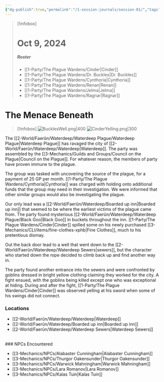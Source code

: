 ```yaml
---
{"dg-publish":true,"permalink":"/1-session-journals/session-01/","tags":["journal"],"created":"2025-02-22T18:03:19.711-05:00","updated":"2025-03-13T10:51:25.904-04:00"}
---
```


>[!infobox]
># Oct 9, 2024
>##### Roster
>- [[1-Party/The Plague Wardens/Cinder\|Cinder]]
>- [[1-Party/The Plague Wardens/Dr. Buckles\|Dr. Buckles]]
>- [[1-Party/The Plague Wardens/Cynthoria\|Cynthoria]]
>- [[1-Party/The Plague Wardens/Renan\|Renan]]
>- [[1-Party/The Plague Wardens/Jelma\|Jelma]]
>- [[1-Party/The Plague Wardens/Ragnar\|Ragnar]]
# The Menace Beneath




>[!infobox]
>![BucklesWell.png|400](/img/user/z_Assets/BucklesWell.png)
>![CinderYelling.png|300](/img/user/z_Assets/CinderYelling.png)

The [[2-World/Faerûn/Waterdeep/Waterdeep Plague/Waterdeep Plague\|Waterdeep Plague]] has ravaged the city of [[2-World/Faerûn/Waterdeep/Waterdeep\|Waterdeep]]. The party was assembled by the [[3-Mechanics/Guilds and Groups/Council on the Plague\|Council on the Plague]]. For whatever reason, the members of party have proven immune to the plague.

The group was tasked with uncovering the source of the plague, for a payment of 25 GP per month. [[1-Party/The Plague Wardens/Cynthoria\|Cynthoria]] was charged with holding onto additional funds that the group may need in their investigation. We were informed that other similar groups would also be investigating the plague.



Our only lead was a [[2-World/Faerûn/Waterdeep/Boarded up inn\|Boarded up inn]] that seemed to be where the earliest victims of the plague came from.  The party found mysterious [[2-World/Faerûn/Waterdeep/Waterdeep Plague/Black Goo\|Black Goo]] in buckets throughout the inn. [[1-Party/The Plague Wardens/Cinder\|Cinder]] spilled some on his newly purchased [[3-Mechanics/CLI/items/fine-clothes-xphb\|Fine Clothes]], much to his pretentious dismay.

Out the back door lead to a well that went down to the [[2-World/Faerûn/Waterdeep/Waterdeep Sewers\|sewers]], but the character who started down the rope decided to climb back up and find another way in.

The party found another entrance into the sewers and were confronted by goblins dressed in bright yellow clothing claiming they worked for the city. A fight ensued, with the goblins being killed except one who was exceptional at hiding. During and after the fight, [[1-Party/The Plague Wardens/Cinder\|Cinder]] was observed yelling at his sword when some of his swings did not connect.
<br>

### Locations

- [[2-World/Faerûn/Waterdeep/Waterdeep\|Waterdeep]]
- [[2-World/Faerûn/Waterdeep/Boarded up inn\|Boarded up inn]]
- [[2-World/Faerûn/Waterdeep/Waterdeep Sewers\|Waterdeep Sewers]]
<br>
### NPCs Encountered

- [[3-Mechanics/NPCs/Alabaster Cunningham\|Alabaster Cunningham]]
- [[3-Mechanics/NPCs/Thurgor Oakensunder\|Thurgor Oakensunder]]
- [[3-Mechanics/NPCs/Warwick Mahningham\|Warwick Mahningham]]
- [[3-Mechanics/NPCs/Lara Romanov\|Lara Romanov]]
- [[3-Mechanics/NPCs/Kalas Tuin\|Kalas Tuin]]

